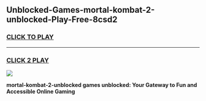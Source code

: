 
## Unblocked-Games-mortal-kombat-2-unblocked-Play-Free-8csd2
<h3>
<a href="https://premium76.site?title=mortal-kombat-2-unblocked&ref=20M">CLICK TO PLAY</a></h3>
<hr>

<h3>
<a href="https://premium76.site?title=mortal-kombat-2-unblocked&ref=20M">CLICK 2 PLAY</a>
  
</h3>

<a href="https://premium76.site?title=mortal-kombat-2-unblocked&ref=19M"><img src="https://clearcache.store/games.png"></a>


**mortal-kombat-2-unblocked games unblocked: Your Gateway to Fun and Accessible Online Gaming**
